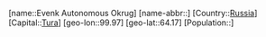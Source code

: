 ﻿---
location: [64.17,99.97]
type: State
tags:
- geo/State


SpocWebEntityId: 37222
isDeleted: false
confidential: public

---
[name::Evenk Autonomous Okrug]
[name-abbr::]
[Country::[Russia](geo/Continent/Europe/Russia.md)]
[Capital::[Tura](geo/Continent/Europe/Russia/Tura.md)]
[geo-lon::99.97]
[geo-lat::64.17]
[Population::]

